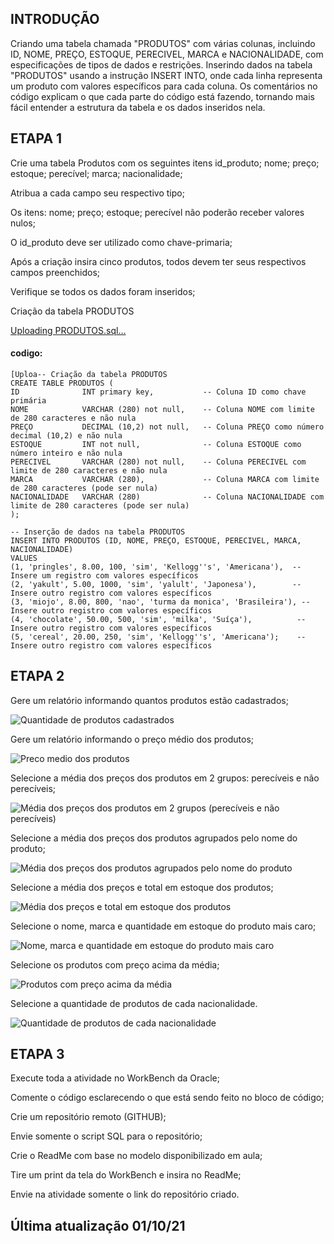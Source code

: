 

## INTRODUÇÃO
Criando uma tabela chamada "PRODUTOS" com várias colunas, incluindo ID, NOME, PREÇO, ESTOQUE, PERECIVEL, MARCA e NACIONALIDADE, com especificações de tipos de dados e restrições.
Inserindo dados na tabela "PRODUTOS" usando a instrução INSERT INTO, onde cada linha representa um produto com valores específicos para cada coluna.
Os comentários no código explicam o que cada parte do código está fazendo, tornando mais fácil entender a estrutura da tabela e os dados inseridos nela.


## ETAPA 1
Crie uma tabela Produtos com os seguintes itens id_produto; nome; preço; estoque; perecível; marca; nacionalidade;


Atribua a cada campo seu respectivo tipo;


Os itens: nome; preço; estoque; perecível não poderão receber valores nulos;


O id_produto deve ser utilizado como chave-primaria;


Após a criação insira cinco produtos, todos devem ter seus respectivos campos preenchidos;


Verifique se todos os dados foram inseridos;


 Criação da tabela PRODUTOS


 [Uploading PRODUTOS.sql…]()

 


 #### codigo:

    [Uploa-- Criação da tabela PRODUTOS
    CREATE TABLE PRODUTOS (
    ID              INT primary key,           -- Coluna ID como chave primária
    NOME            VARCHAR (280) not null,    -- Coluna NOME com limite de 280 caracteres e não nula
    PREÇO           DECIMAL (10,2) not null,   -- Coluna PREÇO como número decimal (10,2) e não nula
    ESTOQUE         INT not null,              -- Coluna ESTOQUE como número inteiro e não nula
    PERECIVEL       VARCHAR (280) not null,    -- Coluna PERECIVEL com limite de 280 caracteres e não nula
    MARCA           VARCHAR (280),             -- Coluna MARCA com limite de 280 caracteres (pode ser nula)
    NACIONALIDADE   VARCHAR (280)              -- Coluna NACIONALIDADE com limite de 280 caracteres (pode ser nula)
    );

    -- Inserção de dados na tabela PRODUTOS
    INSERT INTO PRODUTOS (ID, NOME, PREÇO, ESTOQUE, PERECIVEL, MARCA, NACIONALIDADE)
    VALUES
    (1, 'pringles', 8.00, 100, 'sim', 'Kellogg''s', 'Americana'),  -- Insere um registro com valores específicos
    (2, 'yakult', 5.00, 1000, 'sim', 'yalult', 'Japonesa'),        -- Insere outro registro com valores específicos
    (3, 'miojo', 8.00, 800, 'nao', 'turma da monica', 'Brasileira'), -- Insere outro registro com valores específicos
    (4, 'chocolate', 50.00, 500, 'sim', 'milka', 'Suíça'),          -- Insere outro registro com valores específicos
    (5, 'cereal', 20.00, 250, 'sim', 'Kellogg''s', 'Americana');    -- Insere outro registro com valores específicos



    




## ETAPA 2
Gere um relatório informando quantos produtos estão cadastrados;

![Quantidade de produtos cadastrados](https://github.com/RaFFaRaFFaR/BANCOS_DE_DADOS/assets/127689567/d6551dae-6670-46b1-b7d0-dcb88f6f7869)

Gere um relatório informando o preço médio dos produtos;

![Preco medio dos produtos](https://github.com/RaFFaRaFFaR/BANCOS_DE_DADOS/assets/127689567/c5add2c5-e518-4c66-b926-5f0620351dc2)


Selecione a média dos preços dos produtos em 2 grupos: perecíveis e não perecíveis;

![Média dos preços dos produtos em 2 grupos (perecíveis e não perecíveis)](https://github.com/RaFFaRaFFaR/BANCOS_DE_DADOS/assets/127689567/34744e52-23ec-4785-b7d7-1bedfaca44bc)


Selecione a média dos preços dos produtos agrupados pelo nome do produto;

![Média dos preços dos produtos agrupados pelo nome do produto](https://github.com/RaFFaRaFFaR/BANCOS_DE_DADOS/assets/127689567/ae315117-6240-4bc4-a851-d5ddb1ba00c2)


Selecione a média dos preços e total em estoque dos produtos;

![Média dos preços e total em estoque dos produtos](https://github.com/RaFFaRaFFaR/BANCOS_DE_DADOS/assets/127689567/4450f3ba-ba14-40e9-907a-155703edf5f6)


Selecione o nome, marca e quantidade em estoque do produto mais caro;

![Nome, marca e quantidade em estoque do produto mais caro](https://github.com/RaFFaRaFFaR/BANCOS_DE_DADOS/assets/127689567/5c17a230-3eed-47ec-8d5d-08b44d6fd426)


Selecione os produtos com preço acima da média;

![Produtos com preço acima da média](https://github.com/RaFFaRaFFaR/BANCOS_DE_DADOS/assets/127689567/9fa30ad3-8d8b-480d-84c8-e288b84d7399)


Selecione a quantidade de produtos de cada nacionalidade.


![Quantidade de produtos de cada nacionalidade](https://github.com/RaFFaRaFFaR/BANCOS_DE_DADOS/assets/127689567/6633381e-eac1-4ac1-b7af-2570c7671b8a)

## ETAPA 3

Execute toda a atividade no WorkBench da Oracle;

Comente o código esclarecendo o que está sendo feito no bloco de código;

Crie um repositório remoto (GITHUB);

Envie somente o script SQL para o repositório;

Crie o ReadMe com base no modelo disponibilizado em aula;

Tire um print da tela do WorkBench e insira no ReadMe;

Envie na atividade somente o link do repositório criado.



## Última atualização 01/10/21
